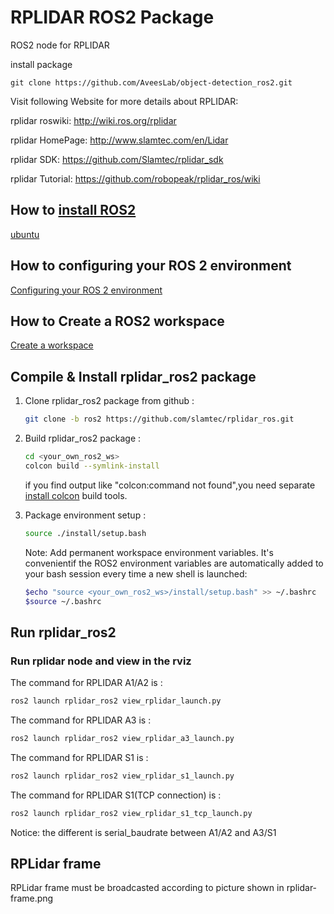# RPLIDAR ROS2 Package

ROS2 node for RPLIDAR

install package

```
git clone https://github.com/AveesLab/object-detection_ros2.git
```



Visit following Website for more details about RPLIDAR:

rplidar roswiki: http://wiki.ros.org/rplidar

rplidar HomePage:   http://www.slamtec.com/en/Lidar

rplidar SDK: https://github.com/Slamtec/rplidar_sdk

rplidar Tutorial:  https://github.com/robopeak/rplidar_ros/wiki

## How to [install ROS2](https://index.ros.org/doc/ros2/Installation)
[ubuntu](https://docs.ros.org/en/foxy/Installation/Ubuntu-Install-Debians.html)

## How to configuring your ROS 2 environment
[Configuring your ROS 2 environment](https://docs.ros.org/en/foxy/Tutorials/Configuring-ROS2-Environment.html)

## How to Create a ROS2 workspace
[Create a workspace](https://docs.ros.org/en/foxy/Tutorials/Workspace/Creating-A-Workspace.html)

## Compile & Install rplidar_ros2 package

1. Clone rplidar_ros2 package from github : 

   ```bash
   git clone -b ros2 https://github.com/slamtec/rplidar_ros.git
   ``` 

2. Build rplidar_ros2 package :

   ```bash
   cd <your_own_ros2_ws>
   colcon build --symlink-install
   ```
   if you find output like "colcon:command not found",you need separate [install colcon](https://docs.ros.org/en/foxy/Tutorials/Colcon-Tutorial.html#install-colcon) build tools. 

  
3. Package environment setup :
    ```bash
    source ./install/setup.bash
    ```

    Note: Add permanent workspace environment variables.
    It's convenientif the ROS2 environment variables are automatically added to your bash session every time a new shell is launched:
    ```bash
    $echo "source <your_own_ros2_ws>/install/setup.bash" >> ~/.bashrc
    $source ~/.bashrc
    ```

## Run rplidar_ros2

### Run rplidar node and view in the rviz

The command for RPLIDAR A1/A2 is : 

```bash
ros2 launch rplidar_ros2 view_rplidar_launch.py
```

The command for RPLIDAR A3 is : 

```bash
ros2 launch rplidar_ros2 view_rplidar_a3_launch.py
```

The command for RPLIDAR S1 is : 

```bash
ros2 launch rplidar_ros2 view_rplidar_s1_launch.py
```

The command for RPLIDAR S1(TCP connection) is : 

```bash
ros2 launch rplidar_ros2 view_rplidar_s1_tcp_launch.py
```

Notice: the different is serial_baudrate between A1/A2 and A3/S1

## RPLidar frame
RPLidar frame must be broadcasted according to picture shown in rplidar-frame.png

